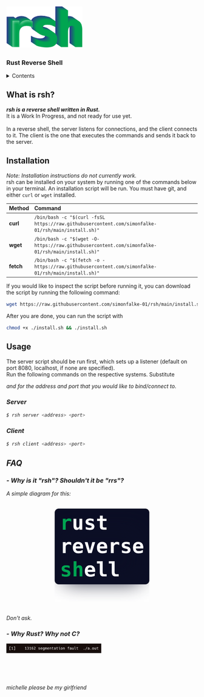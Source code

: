 # <img src=images/rsh_highlight_interlaced.png width="200">
### Rust Reverse Shell

<details>
<summary>Contents</summary>

- [What is rsh?](#what-is-rsh)
- [Installation](#installation)
- [Usage](#usage)
  - [Server](#server)
  - [Client](#client)
- [FAQ](#faq)
  - [About Naming](#--why-is-it--rsh---shouldnt-it-be--rrs--)
  - [Choice of Language](#--why-rust-why-not-c)

</details>

## What is rsh?
_**rsh is a reverse shell written in Rust.**_
<br>
It is a Work In Progress, and not ready for use yet.
<br><br>
In a reverse shell, the server listens for connections, and the client connects to it.
The client is the one that executes the commands and sends it back to the server.

## Installation
_Note: Installation instructions do not currently work._
<br>
rsh can be installed on your system by running one of the commands below in your terminal.
An installation script will be run. You must have git, and either `curl` or `wget` installed.

| Method    | Command                                                                                            |
| :-------- |:---------------------------------------------------------------------------------------------------|
| **curl**  | `/bin/bash -c "$(curl -fsSL https://raw.githubusercontent.com/simonfalke-01/rsh/main/install.sh)"` |
| **wget**  | `/bin/bash -c "$(wget -O- https://raw.githubusercontent.com/simonfalke-01/rsh/main/install.sh)"`   |
| **fetch** | `/bin/bash -c "$(fetch -o - https://raw.githubusercontent.com/simonfalke-01/rsh/main/install.sh)"` |

If you would like to inspect the script before running it, you can download the script by running the following command:
```bash
wget https://raw.githubusercontent.com/simonfalke-01/rsh/main/install.sh
```
After you are done, you can run the script with
```bash
chmod +x ./install.sh && ./install.sh
```

## Usage
The server script should be run first, which sets up a listener (default on port 8080, localhost, if none are specified).
<br>
Run the following commands on the respective systems. Substitute <address> and <port> for the address and port that you would like to bind/connect to.
### Server
```bash
$ rsh server <address> <port>
```
### Client
```bash
$ rsh client <address> <port>
```

## FAQ
### - Why is it "rsh"? Shouldn't it be "rrs"?
A simple diagram for this:
<br>
<br>
<p align="center">
<img src="images/dont_ask.png" width="250" alt="rsh">
</p>
<br>
Don't ask.

### - Why Rust? Why not C?
<img src="images/segfault.png" width="250" alt="Image of C segfaulting">

<br><br><br>

michelle please be my girlfriend